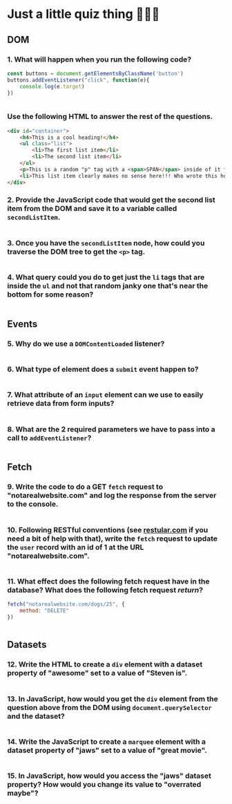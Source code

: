 # Just a little quiz thing 🤷🏻‍♂️

## DOM

### 1. What will happen when you run the following code?

```javascript
const buttons = document.getElementsByClassName('button')
buttons.addEventListener("click", function(e){
    console.log(e.target)
})    
```
```

```

### Use the following HTML to answer the rest of the questions.

```html
<div id="container">
    <h4>This is a cool heading!</h4>
    <ul class="list">
        <li>The first list item</li>
        <li>The second list item</li>
    </ul>
    <p>This is a random "p" tag with a <span>SPAN</span> inside of it for some reason!</p>
    <li>This list item clearly makes no sense here!!! Who wrote this horrible code?</li>
</div>
```

### 2. Provide the JavaScript code that would get the second list item from the DOM and save it to a variable called `secondListItem`.

```javascript

```

### 3. Once you have the `secondListItem` node, how could you traverse the DOM tree to get the `<p>` tag.


```javascript

```

### 4. What query could you do to get just the `li` tags that are inside the `ul` and not that random janky one that's near the bottom for some reason?


```javascript

```

## Events

### 5. Why do we use a `DOMContentLoaded` listener?

```

```

### 6. What type of element does a `submit` event happen to?

```

```

### 7. What attribute of an `input` element can we use to easily retrieve data from form inputs?

```

```

### 8. What are the 2 required parameters we have to pass into a call to `addEventListener`?

```

```

## Fetch

### 9. Write the code to do a GET `fetch` request to "notarealwebsite.com" and log the response from the server to the console.

```javascript

```

### 10. Following RESTful conventions (see [restular.com](http://www.restular.com) if you need a bit of help with that), write the `fetch` request to update the `user` record with an id of 1 at the URL "notarealwebsite.com".

```javascript

```

### 11. What effect does the following fetch request have in the database? What does the following fetch request *return*? 

```javascript
fetch("notarealwebsite.com/dogs/25", {
    method: "DELETE"
})
```

```

```

## Datasets

### 12. Write the HTML to create a `div` element with a dataset property of "awesome" set to a value of "Steven is".

```HTML

```

### 13. In JavaScript, how would you get the `div` element from the question above from the DOM using `document.querySelector` and the dataset?

```javascript

```

### 14. Write the JavaScript to create a `marquee` element with a dataset property of "jaws" set to a value of "great movie".

```javascript

```

### 15. In JavaScript, how would you access the "jaws" dataset property? How would you change its value to "overrated maybe"?

```javascript

```

